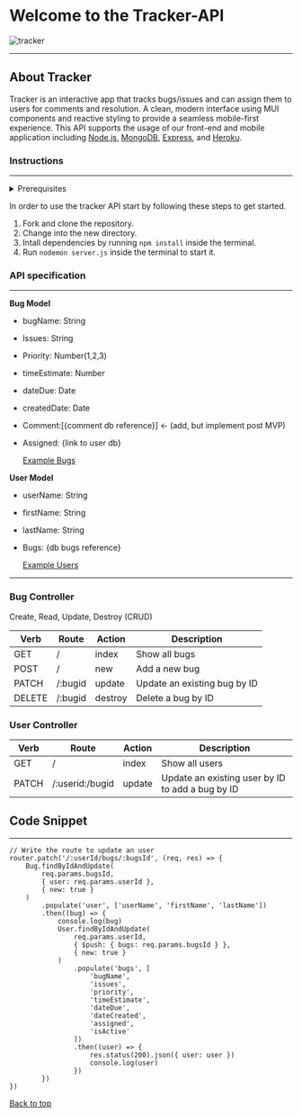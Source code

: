 # Welcome to the Tracker-API

![tracker](https://user-images.githubusercontent.com/102768257/172967927-a83789b6-71ff-441f-8425-92970a85b75b.png)
___
## About Tracker
Tracker is an interactive app that tracks bugs/issues and can assign them to users for comments and resolution. A clean, modern interface using MUI components and reactive styling to provide a seamless mobile-first experience. This API supports the usage of our front-end and mobile application including <a href="https://nodejs.org/en/about/" target="_blank">Node.js</a>, <a href="https://www.mongodb.com/what-is-mongodb" target="_blank">MongoDB</a>, <a href="https://expressjs.com/">Express</a>, and  <a href="https://www.heroku.com/what" target="_blank">Heroku</a>.



 ### Instructions
 ___

<details><summary>Prerequisites</summary>
<p>Nodemon</p></details>
 
In order to use the tracker API start by following these steps to get started.

1. Fork and clone the repository.
2. Change into the new directory.
3. Intall dependencies by running `npm install` inside the terminal.
4. Run `nodemon server.js` inside the terminal to start it.




### API specification
___

**Bug Model**

- bugName: String
- Issues: String
- Priority: Number(1,2,3)
- timeEstimate: Number
- dateDue: Date
- createdDate: Date
- Comment:[{comment db reference}] <- (add, but implement post MVP)
- Assigned: {link to user db}

    <a href="https://vast-tundra-01728.herokuapp.com/bugs" target="_blank">Example Bugs</a>

 **User Model**

- userName: String
- firstName: String
- lastName: String
- Bugs: {db bugs reference}

    <a href="https://vast-tundra-01728.herokuapp.com/users" target="_blank">Example Users</a>
___
### **Bug Controller**

Create, Read, Update, Destroy (CRUD)

Verb | Route | Action | Description
--- | --- | --- | ---
GET | / | index | Show all bugs| --- | --- |
POST | / |new | Add a new bug | --- | --- | ---
PATCH | /:bugid | update |Update an existing bug by ID| --- | --- | ---
DELETE | /:bugid | destroy |Delete a bug by ID | --- | --- |

### **User Controller**

Verb | Route | Action | Description
--- | --- | --- | ---
GET | / | index | Show all users
PATCH |  /:userid:/bugid | update | Update an existing user by ID to add a bug by ID

## Code Snippet
---

```
// Write the route to update an user
router.patch('/:userId/bugs/:bugsId', (req, res) => {
	Bug.findByIdAndUpdate(
		req.params.bugsId,
		{ user: req.params.userId },
		{ new: true }
	)
		.populate('user', ['userName', 'firstName', 'lastName'])
		.then((bug) => {
			console.log(bug)
			User.findByIdAndUpdate(
				req.params.userId,
				{ $push: { bugs: req.params.bugsId } },
				{ new: true }
			)
				.populate('bugs', [
					'bugName',
					'issues',
					'priority',
					'timeEstimate',
					'dateDue',
					'dateCreated',
					'assigned',
					'isActive'
				])
				.then((user) => {
					res.status(200).json({ user: user })
					console.log(user)
				})
		})
})
```

[Back to top](#welcome-to-the-tracker-api)<a name="section_name"></a>
